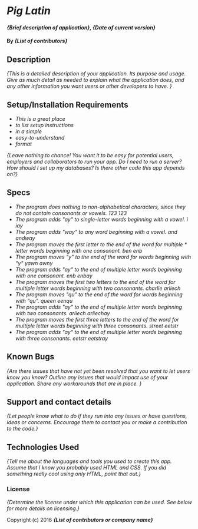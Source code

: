 # _Pig Latin_

#### _{Brief description of application}, {Date of current version}_

#### By _**{List of contributors}**_

## Description

_{This is a detailed description of your application. Its purpose and usage.  Give as much detail as needed to explain what the application does, and any other information you want users or other developers to have. }_

## Setup/Installation Requirements

* _This is a great place_
* _to list setup instructions_
* _in a simple_
* _easy-to-understand_
* _format_

_{Leave nothing to chance! You want it to be easy for potential users, employers and collaborators to run your app. Do I need to run a server? How should I set up my databases? Is there other code this app depends on?}_

## Specs

* _The program does nothing to non-alphabetical characters, since they do not contain consonants or vowels.	123	123_
* _The program adds "ay" to single-letter words beginning with a vowel.	i	iay_
* _The program adds "way" to any word beginning with a vowel.	and	andway_
* _The program moves the first letter to the end of the word for multiple * letter words beginning with one consonant.	ben	enb_
* _The program moves "y" to the end of the word for words beginning with "y"	yawn	awny_
* _The program adds "ay" to the end of multiple letter words beginning with one consonant.	enb	enbay_
* _The program moves the first two letters to the end of the word for multiple letter words beginning with two consonants.	charlie	arliech_
* _The program moves "qu" to the end of the word for words beginning with "qu".	queen	eenqu_
* _The program adds "ay" to the end of multiple letter words beginning with two consonants.	arliech	arliechay_
* _The program moves the first three letters to the end of the word for multiple letter words beginning with three consonants.	street	eetstr_
* _The program adds "ay" to the end of multiple letter words beginning with three consonants.	eetstr	eetstray_

## Known Bugs

_{Are there issues that have not yet been resolved that you want to let users know you know?  Outline any issues that would impact use of your application.  Share any workarounds that are in place. }_

## Support and contact details

_{Let people know what to do if they run into any issues or have questions, ideas or concerns.  Encourage them to contact you or make a contribution to the code.}_

## Technologies Used

_{Tell me about the languages and tools you used to create this app. Assume that I know you probably used HTML and CSS. If you did something really cool using only HTML, point that out.}_

### License

*{Determine the license under which this application can be used.  See below for more details on licensing.}*

Copyright (c) 2016 **_{List of contributors or company name}_**
